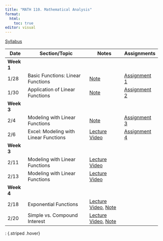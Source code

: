 ```yaml
---
title: "MATH 110. Mathematical Analysis"
format: 
  html:
    toc: true
editor: visual
---
```





[Syllabus](../syllabus.html)

| Date       | Section/Topic | Notes | Assignments |
|------------|---------------|-------|-------------|
| **Week 1** |               |       |             |
| 1/28 | Basic Functions: Linear Functions  | [Note](notes/note1.pdf)  | [Assignment 1](notes/note1.pdf)  |
| 1/30       | Application of Linear Functions              |    [Note](notes/note2.pdf)   |    [Assignment 2](notes/note2.pdf)         |
| **Week 3** |  |  |  |
| 2/4       | Modeling with Linear Functions              |    [Note](notes/note3.pdf)   |    [Assignment 3](notes/note3.pdf)|
| 2/6       | Excel: Modeling with Linear Functions              |    [Lecture Video](https://bryant.hosted.panopto.com/Panopto/Pages/Viewer.aspx?id=d08c6b7b-e10d-43ea-a96c-b27c014ed5bc)   |    [Assignment 4](notes/assignment4.pdf)         |
| **Week 3** |  |  |  |
| 2/11       | Modeling with Linear Functions              |    [Lecture Video](https://bryant.hosted.panopto.com/Panopto/Pages/Viewer.aspx?id=886be002-5e77-4643-b811-b281015b4d23)   |            |
| 2/13       | Modeling with Linear Functions              |    [Lecture Video](https://bryant.hosted.panopto.com/Panopto/Pages/Viewer.aspx?id=886be002-5e77-4643-b811-b281015b4d23)   |            |
| **Week 4** |  |  |  |
| 2/18       | Exponential Functions              |    [Lecture Video](https://bryant.hosted.panopto.com/Panopto/Pages/Viewer.aspx?id=89c6783d-a9d0-4c1c-b7da-b288009a54d0), [Note](notes/note4.pdf)   |    
| 2/20       | Simple vs. Compound Interest	              |    [Lecture Video](https://bryant.hosted.panopto.com/Panopto/Pages/Viewer.aspx?id=48c0dfa5-52e8-4aac-9cb5-b28a016e7e25), [Note](notes/note5.pdf)   |    
: {.striped .hover}


